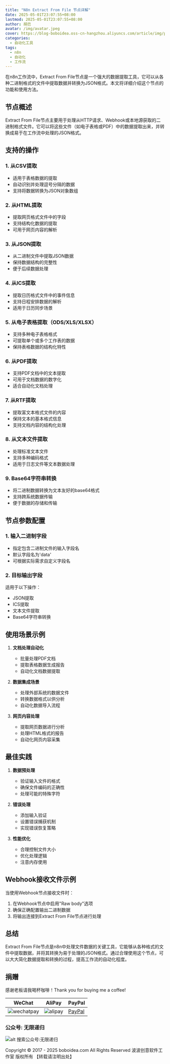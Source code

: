 ```yaml
---
title: "N8n Extract From File 节点详解"
date: 2025-05-01T23:07:55+08:00
lastmod: 2025-05-01T23:07:55+08:00
author: 胡巴
avatar: /img/avatar.jpeg
cover: https://blog-boboidea.oss-cn-hangzhou.aliyuncs.com/article/img/posts/auto/article (42).jpg
categories:
  - 自动化工具
tags:
  - n8n
  - 自动化
  - 工作流
---
```


在n8n工作流中，Extract From File节点是一个强大的数据提取工具，它可以从各种二进制格式的文件中提取数据并转换为JSON格式。本文将详细介绍这个节点的功能和使用方法。

<!--more-->

## 节点概述

Extract From File节点主要用于处理从HTTP请求、Webhook或本地源获取的二进制格式文件。它可以将这些文件（如电子表格或PDF）中的数据提取出来，并转换成易于在工作流中处理的JSON格式。

## 支持的操作

### 1. 从CSV提取
- 适用于表格数据的提取
- 自动识别并处理逗号分隔的数据
- 支持将数据转换为JSON对象数组

### 2. 从HTML提取
- 提取网页格式文件中的字段
- 支持结构化数据的提取
- 可用于网页内容的解析

### 3. 从JSON提取
- 从二进制文件中提取JSON数据
- 保持数据结构的完整性
- 便于后续数据处理

### 4. 从ICS提取
- 提取日历格式文件中的事件信息
- 支持日程安排数据的解析
- 适用于日历同步场景

### 5. 从电子表格提取（ODS/XLS/XLSX）
- 支持多种电子表格格式
- 可提取单个或多个工作表的数据
- 保持表格数据的结构化特性

### 6. 从PDF提取
- 支持PDF文档中的文本提取
- 可用于文档数据的数字化
- 适合自动化文档处理

### 7. 从RTF提取
- 提取富文本格式文件的内容
- 保持文本的基本格式信息
- 支持文档内容的结构化处理

### 8. 从文本文件提取
- 处理标准文本文件
- 支持多种编码格式
- 适用于日志文件等文本数据处理

### 9. Base64字符串转换
- 将二进制数据转换为文本友好的base64格式
- 支持跨系统数据传输
- 便于数据的存储和传输

## 节点参数配置

### 1. 输入二进制字段
- 指定包含二进制文件的输入字段名
- 默认字段名为'data'
- 可根据实际需求自定义字段名

### 2. 目标输出字段
适用于以下操作：
- JSON提取
- ICS提取
- 文本文件提取
- Base64字符串转换

## 使用场景示例

1. **文档处理自动化**
   - 批量处理PDF文档
   - 提取表格数据生成报告
   - 自动化文档数据提取

2. **数据集成场景**
   - 处理外部系统的数据文件
   - 转换数据格式以供分析
   - 自动化数据导入流程

3. **网页内容处理**
   - 提取网页数据进行分析
   - 处理HTML格式的报告
   - 自动化网页内容采集

## 最佳实践

1. **数据预处理**
   - 验证输入文件的格式
   - 确保文件编码的正确性
   - 处理可能的特殊字符

2. **错误处理**
   - 添加输入验证
   - 设置错误捕获机制
   - 实现错误恢复策略

3. **性能优化**
   - 合理控制文件大小
   - 优化处理逻辑
   - 注意内存使用

## Webhook接收文件示例

当使用Webhook节点接收文件时：
1. 在Webhook节点中启用"Raw body"选项
2. 确保正确配置输出二进制数据
3. 将输出连接到Extract From File节点进行处理

## 总结

Extract From File节点是n8n中处理文件数据的关键工具，它能够从各种格式的文件中提取数据，并将其转换为易于处理的JSON格式。通过合理使用这个节点，可以大大简化数据提取和转换的过程，提高工作流的自动化程度。

<!--qr_code-->

## 捐赠

感谢老板请我喝杯咖啡！Thank you for buying me a coffee!

| WeChat | AliPay | PayPal |
| --- | --- | --- |
| ![wechatpay](https://blog-boboidea.oss-cn-hangzhou.aliyuncs.com/pay/wechat_%E6%94%B6%E6%AC%BE%E7%A0%81.jpg) | ![alipay](https://blog-boboidea.oss-cn-hangzhou.aliyuncs.com/pay/alipay.jpg) | [PayPal](https://paypal.me/JianboQin?country.x=C2&locale.x=zh_XC) |

### 公众号: 无限递归

![alt 搜索公众号:无限递归](https://blog-boboidea.oss-cn-hangzhou.aliyuncs.com/article/img/gongzhonghao.jpeg "无限递归")

<!--declare-declare-->

Copyright &copy; 2017 - 2025 boboidea.com All Rights Reserved 波波创意软件工作室 版权所有 【转载请注明出处】 